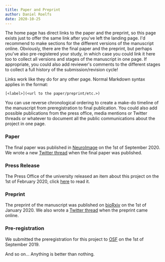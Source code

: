 ```yaml
---
title: Paper and Preprint
author: Daniel Roelfs
date: 2020-10-25
---
```



The home page has direct links to the paper and the preprint, so this page exists just to offer the same link after you've left the landing page.
I'd recommend to make sections for the different versions of the manuscript online. Obviously, there are the final paper and the preprint, but perhaps you've also pre-registered your study, in which case you could link it here too to collect all versions and stages of the manuscript in one page. If appropriate, you could also add reviewer's comments to the different stages to collect a full history of the submission/revision cycle!

Links work like they do for any other page. Normal Markdown syntax applies in the format:

    [<label>](<url to the paper/preprint/etc.>)

You can use reverse chronological ordering to create a make-do timeline of the manuscript from preregistration to final publication. You could also add possible publications from the press office, media mentions or Twitter threads or whatever to document all the public communications about the project in one page.

### Paper
The final paper was published in [NeuroImage](https://www.journals.elsevier.com/neuroimage) on the 1st of September 2020. We wrote a new [Twitter thread](https://twitter.com) when the final paper was published.

### Press Release
The Press Office of the university released an item about this project on the 1st of February 2020, click [here](https://www.med.uio.no/klinmed/forskning/aktuelt/aktuelle-saker/) to read it.

### Preprint
The preprint of the manuscript was published on [bioRxiv](https://www.biorxiv.org) on the 1st of January 2020. We also wrote a [Twitter thread](https://twitter.com) when the preprint came online.

### Pre-registration
We submitted the preregistration for this project to [OSF](https://osf.io/prereg/) on the 1st of September 2019.

And so on...
Anything is better than nothing.